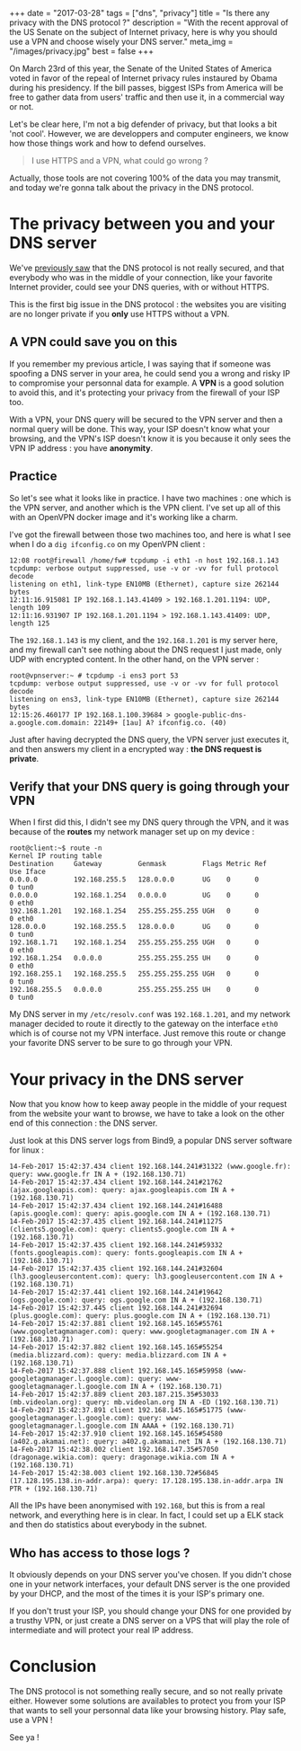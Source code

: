 +++
date = "2017-03-28"
tags = ["dns", "privacy"]
title = "Is there any privacy with the DNS protocol ?"
description = "With the recent approval of the US Senate on the subject of Internet privacy, here is why you should use a VPN and choose wisely your DNS server."
meta_img = "/images/privacy.jpg"
best = false
+++

On March 23rd of this year, the Senate of the United States of America voted in favor of the repeal of Internet privacy rules instaured by Obama during his presidency. If the bill passes, biggest ISPs from America will be free to gather data from users' traffic and then use it, in a commercial way or not.

Let's be clear here, I'm not a big defender of privacy, but that looks a bit 'not cool'. However, we are developpers and computer engineers, we know how those things work and how to defend ourselves.

> I use HTTPS and a VPN, what could go wrong ?

Actually, those tools are not covering 100% of the data you may transmit, and today we're gonna talk about the privacy in the DNS protocol.

# The privacy between you and your DNS server

We've [previously saw](/blog/the-security-of-the-dns-protocol/) that the DNS protocol is not really secured, and that everybody who was in the middle of your connection, like your favorite Internet provider, could see your DNS queries, with or without HTTPS.

This is the first big issue in the DNS protocol : the websites you are visiting are no longer private if you **only** use HTTPS without a VPN.

## A VPN could save you on this

If you remember my previous article, I was saying that if someone was spoofing a DNS server in your area, he could send you a wrong and risky IP to compromise your personnal data for example. A **VPN** is a good solution to avoid this, and it's protecting your privacy from the firewall of your ISP too.

With a VPN, your DNS query will be secured to the VPN server and then a normal query will be done. This way, your ISP doesn't know what your browsing, and the VPN's ISP doesn't know it is you because it only sees the VPN IP address : you have **anonymity**.

## Practice

So let's see what it looks like in practice. I have two machines : one which is the VPN server, and another which is the VPN client. I've set up all of this with an OpenVPN docker image and it's working like a charm.

I've got the firewall between those two machines too, and here is what I see when I do a `dig ifconfig.co` on my OpenVPN client :

```
12:08 root@firewall /home/fw# tcpdump -i eth1 -n host 192.168.1.143
tcpdump: verbose output suppressed, use -v or -vv for full protocol decode
listening on eth1, link-type EN10MB (Ethernet), capture size 262144 bytes
12:11:16.915081 IP 192.168.1.143.41409 > 192.168.1.201.1194: UDP, length 109
12:11:16.931907 IP 192.168.1.201.1194 > 192.168.1.143.41409: UDP, length 125
```

The `192.168.1.143` is my client, and the `192.168.1.201` is my server here, and my firewall can't see nothing about the DNS request I just made, only UDP with encrypted content. In the other hand, on the VPN server :

```
root@vpnserver:~ # tcpdump -i ens3 port 53
tcpdump: verbose output suppressed, use -v or -vv for full protocol decode
listening on ens3, link-type EN10MB (Ethernet), capture size 262144 bytes
12:15:26.460177 IP 192.168.1.100.39684 > google-public-dns-a.google.com.domain: 22149+ [1au] A? ifconfig.co. (40)
```

Just after having decrypted the DNS query, the VPN server just executes it, and then answers my client in a encrypted way : **the DNS request is private**.

## Verify that your DNS query is going through your VPN

When I first did this, I didn't see my DNS query through the VPN, and it was because of the **routes** my network manager set up on my device :

```
root@client:~$ route -n
Kernel IP routing table
Destination     Gateway         Genmask         Flags Metric Ref    Use Iface
0.0.0.0         192.168.255.5   128.0.0.0       UG    0      0        0 tun0
0.0.0.0         192.168.1.254   0.0.0.0         UG    0      0        0 eth0
192.168.1.201   192.168.1.254   255.255.255.255 UGH   0      0        0 eth0
128.0.0.0       192.168.255.5   128.0.0.0       UG    0      0        0 tun0
192.168.1.71    192.168.1.254   255.255.255.255 UGH   0      0        0 eth0
192.168.1.254   0.0.0.0         255.255.255.255 UH    0      0        0 eth0
192.168.255.1   192.168.255.5   255.255.255.255 UGH   0      0        0 tun0
192.168.255.5   0.0.0.0         255.255.255.255 UH    0      0        0 tun0
```

My DNS server in my `/etc/resolv.conf` was `192.168.1.201`, and my network manager decided to route it directly to the gateway on the interface `eth0` which is of course not my VPN interface. Just remove this route or change your favorite DNS server to be sure to go through your VPN.

# Your privacy in the DNS server

Now that you know how to keep away people in the middle of your request from the website your want to browse, we have to take a look on the other end of this connection : the DNS server.

Just look at this DNS server logs from Bind9, a popular DNS server software for linux :

```
14-Feb-2017 15:42:37.434 client 192.168.144.241#31322 (www.google.fr): query: www.google.fr IN A + (192.168.130.71)
14-Feb-2017 15:42:37.434 client 192.168.144.241#21762 (ajax.googleapis.com): query: ajax.googleapis.com IN A + (192.168.130.71)
14-Feb-2017 15:42:37.434 client 192.168.144.241#16488 (apis.google.com): query: apis.google.com IN A + (192.168.130.71)
14-Feb-2017 15:42:37.435 client 192.168.144.241#11275 (clients5.google.com): query: clients5.google.com IN A + (192.168.130.71)
14-Feb-2017 15:42:37.435 client 192.168.144.241#59332 (fonts.googleapis.com): query: fonts.googleapis.com IN A + (192.168.130.71)
14-Feb-2017 15:42:37.435 client 192.168.144.241#32604 (lh3.googleusercontent.com): query: lh3.googleusercontent.com IN A + (192.168.130.71)
14-Feb-2017 15:42:37.441 client 192.168.144.241#19642 (ogs.google.com): query: ogs.google.com IN A + (192.168.130.71)
14-Feb-2017 15:42:37.445 client 192.168.144.241#32694 (plus.google.com): query: plus.google.com IN A + (192.168.130.71)
14-Feb-2017 15:42:37.881 client 192.168.145.165#55761 (www.googletagmanager.com): query: www.googletagmanager.com IN A + (192.168.130.71)
14-Feb-2017 15:42:37.882 client 192.168.145.165#55254 (media.blizzard.com): query: media.blizzard.com IN A + (192.168.130.71)
14-Feb-2017 15:42:37.888 client 192.168.145.165#59958 (www-googletagmanager.l.google.com): query: www-googletagmanager.l.google.com IN A + (192.168.130.71)
14-Feb-2017 15:42:37.889 client 203.187.215.35#53033 (mb.videolan.org): query: mb.videolan.org IN A -ED (192.168.130.71)
14-Feb-2017 15:42:37.891 client 192.168.145.165#51775 (www-googletagmanager.l.google.com): query: www-googletagmanager.l.google.com IN AAAA + (192.168.130.71)
14-Feb-2017 15:42:37.910 client 192.168.145.165#54580 (a402.g.akamai.net): query: a402.g.akamai.net IN A + (192.168.130.71)
14-Feb-2017 15:42:38.002 client 192.168.147.35#57050 (dragonage.wikia.com): query: dragonage.wikia.com IN A + (192.168.130.71)
14-Feb-2017 15:42:38.003 client 192.168.130.72#56845 (17.128.195.138.in-addr.arpa): query: 17.128.195.138.in-addr.arpa IN PTR + (192.168.130.71)
```

All the IPs have been anonymised with `192.168`, but this is from a real network, and everything here is in clear. In fact, I could set up a ELK stack and then do statistics about everybody in the subnet.

## Who has access to those logs ?

It obviously depends on your DNS server you've chosen. If you didn't chose one in your network interfaces, your default DNS server is the one provided by your DHCP, and the most of the times it is your ISP's primary one.

If you don't trust your ISP, you should change your DNS for one provided by a trusthy VPN, or just create a DNS server on a VPS that will play the role of intermediate and will protect your real IP address.

# Conclusion

The DNS protocol is not something really secure, and so not really private either. However some solutions are availables to protect you from your ISP that wants to sell your personnal data like your browsing history. Play safe, use a VPN !

See ya !